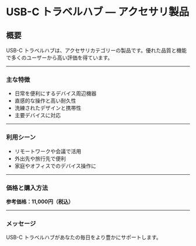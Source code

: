 # USB-C トラベルハブ — アクセサリ製品

## 概要

USB-C トラベルハブは、アクセサリカテゴリーの製品です。優れた品質と機能で多くのユーザーから高い評価を得ています。

---
### 主な特徴

- 日常を便利にするデバイス周辺機器
- 直感的な操作と高い耐久性
- 洗練されたデザインと携帯性
- 主要デバイスに対応
---
### 利用シーン

- リモートワークや会議で活用
- 外出先や旅行先で便利
- 家庭やオフィスでのデバイス操作に
---
### 価格と購入方法

**参考価格：11,000円（税込）**

---
### メッセージ

USB-C トラベルハブがあなたの毎日をより豊かにサポートします。

